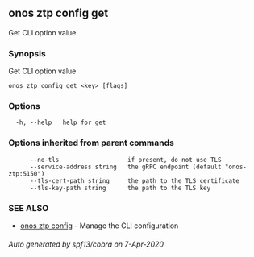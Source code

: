 ## onos ztp config get

Get CLI option value

### Synopsis

Get CLI option value

```
onos ztp config get <key> [flags]
```

### Options

```
  -h, --help   help for get
```

### Options inherited from parent commands

```
      --no-tls                   if present, do not use TLS
      --service-address string   the gRPC endpoint (default "onos-ztp:5150")
      --tls-cert-path string     the path to the TLS certificate
      --tls-key-path string      the path to the TLS key
```

### SEE ALSO

* [onos ztp config](onos_ztp_config.md)	 - Manage the CLI configuration

###### Auto generated by spf13/cobra on 7-Apr-2020

